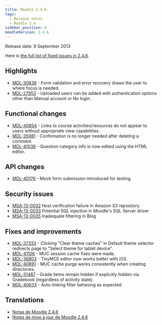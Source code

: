```yaml
---
title: Moodle 2.4.6
tags:
  - Release notes
  - Moodle 2.4
sidebar_position: 6
moodleVersion: 2.4.6
---
```

Release date: 9 September 2013

Here is [the full list of fixed issues in 2.4.6](https://moodle.atlassian.net/secure/IssueNavigator!executeAdvanced.jspa?jqlQuery=project+%3D+mdl+AND+resolution+%3D+fixed+AND+fixVersion+in+%28%222.4.6%22%29+ORDER+BY+priority+DESC&runQuery=true&clear=true).

## Highlights

- [MDL-30839](https://moodle.atlassian.net/browse/MDL-30839) - Form validation and error recovery draws the user to where focus is needed.
- [MDL-27953](https://moodle.atlassian.net/browse/MDL-27953) - Uploaded users can be added with authentication options other than Manual account or No login.

## Functional changes

- [MDL-40854](https://moodle.atlassian.net/browse/MDL-40854) - Links to course activities/resources do not appear to users without appropriate view capabilities.
- [MDL-35981](https://moodle.atlassian.net/browse/MDL-35981) - Confirmation is no longer needed after deleting a comment.
- [MDL-41036](https://moodle.atlassian.net/browse/MDL-41036) - Question category info is now edited using the HTML editor.

## API changes

- [MDL-40176](https://moodle.atlassian.net/browse/MDL-40176) - Mock form submission introduced for testing.

## Security issues

- [MSA-13-0032](https://moodle.org/mod/forum/discuss.php?d=238393) Host verification failure in Amazon S3 repository
- [MSA-13-0033](https://moodle.org/mod/forum/discuss.php?d=238396) Potential SQL injection in Moodle's SQL Server driver
- [MSA-13-0035](https://moodle.org/mod/forum/discuss.php?d=238399) Inadequate filtering in Blog

## Fixes and improvements

- [MDL-37333](https://moodle.atlassian.net/browse/MDL-37333) - Clicking "Clear theme caches" in Default theme selector redirects page to "Select theme for tablet device".
- [MDL-41106](https://moodle.atlassian.net/browse/MDL-41106) - MUC session cache fixes were made.
- [MDL-36803](https://moodle.atlassian.net/browse/MDL-36803) - TinyMCE editor now works better with iOS.
- [MDL-40891](https://moodle.atlassian.net/browse/MDL-40891) - MUC cache purge works consistently when creating directories.
- [MDL-31487](https://moodle.atlassian.net/browse/MDL-31487) - Grade items remain hidden if explicitly hidden via Gradebook (regardless of activity state).
- [MDL-40633](https://moodle.atlassian.net/browse/MDL-40633) - Auto-linking filter behaving as expected.

## Translations

- [Notas de Moodle 2.4.6](https://docs.moodle.org/es/Notas_de_Moodle_2.4.6)
- [Notes de mise à jour de Moodle 2.4.6](https://docs.moodle.org/fr/Notes_de_mise_à_jour_de_Moodle_2.4.6)
